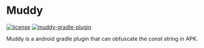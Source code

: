 # Muddy

[![license](https://img.shields.io/badge/license-Apache--2.0-brightgreen.svg)](https://www.apache.org/licenses/LICENSE-2.0)
[![muddy-gradle-plugin](https://img.shields.io/badge/muddy--gradle--plugin-1.1.1-brightgreen.svg)](https://search.maven.org/artifact/io.github.porum/muddy-gradle-plugin/1.1.1/jar)

Muddy is a android gradle plugin that can obfuscate the const string in APK.


